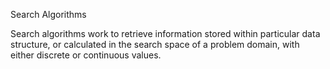 Search Algorithms

Search algorithms work to retrieve information stored within particular data structure, or calculated in the search space of a problem domain, with either discrete or continuous values.
